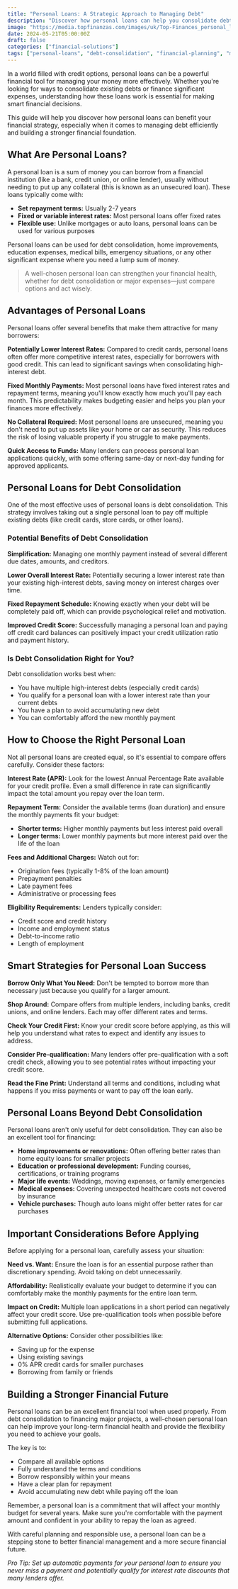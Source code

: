 ```yaml
---
title: "Personal Loans: A Strategic Approach to Managing Debt"
description: "Discover how personal loans can help you consolidate debt and manage your finances more efficiently. Learn how to choose the right loan for your needs."
image: "https://media.topfinanzas.com/images/uk/Top-Finances_personal_loans.webp"
date: 2024-05-21T05:00:00Z
draft: false
categories: ["financial-solutions"]
tags: ["personal-loans", "debt-consolidation", "financial-planning", "millennials", "gen-z", "guides"]
---
```


In a world filled with credit options, personal loans can be a powerful financial tool for managing your money more effectively. Whether you're looking for ways to consolidate existing debts or finance significant expenses, understanding how these loans work is essential for making smart financial decisions.

This guide will help you discover how personal loans can benefit your financial strategy, especially when it comes to managing debt efficiently and building a stronger financial foundation.

## What Are Personal Loans?

A personal loan is a sum of money you can borrow from a financial institution (like a bank, credit union, or online lender), usually without needing to put up any collateral (this is known as an unsecured loan). These loans typically come with:

- **Set repayment terms:** Usually 2-7 years
- **Fixed or variable interest rates:** Most personal loans offer fixed rates
- **Flexible use:** Unlike mortgages or auto loans, personal loans can be used for various purposes

Personal loans can be used for debt consolidation, home improvements, education expenses, medical bills, emergency situations, or any other significant expense where you need a lump sum of money.

> A well-chosen personal loan can strengthen your financial health, whether for debt consolidation or major expenses—just compare options and act wisely.

## Advantages of Personal Loans

Personal loans offer several benefits that make them attractive for many borrowers:

**Potentially Lower Interest Rates:** Compared to credit cards, personal loans often offer more competitive interest rates, especially for borrowers with good credit. This can lead to significant savings when consolidating high-interest debt.

**Fixed Monthly Payments:** Most personal loans have fixed interest rates and repayment terms, meaning you'll know exactly how much you'll pay each month. This predictability makes budgeting easier and helps you plan your finances more effectively.

**No Collateral Required:** Most personal loans are unsecured, meaning you don't need to put up assets like your home or car as security. This reduces the risk of losing valuable property if you struggle to make payments.

**Quick Access to Funds:** Many lenders can process personal loan applications quickly, with some offering same-day or next-day funding for approved applicants.

## Personal Loans for Debt Consolidation

One of the most effective uses of personal loans is debt consolidation. This strategy involves taking out a single personal loan to pay off multiple existing debts (like credit cards, store cards, or other loans).

### Potential Benefits of Debt Consolidation

**Simplification:** Managing one monthly payment instead of several different due dates, amounts, and creditors.

**Lower Overall Interest Rate:** Potentially securing a lower interest rate than your existing high-interest debts, saving money on interest charges over time.

**Fixed Repayment Schedule:** Knowing exactly when your debt will be completely paid off, which can provide psychological relief and motivation.

**Improved Credit Score:** Successfully managing a personal loan and paying off credit card balances can positively impact your credit utilization ratio and payment history.

### Is Debt Consolidation Right for You?

Debt consolidation works best when:

- You have multiple high-interest debts (especially credit cards)
- You qualify for a personal loan with a lower interest rate than your current debts
- You have a plan to avoid accumulating new debt
- You can comfortably afford the new monthly payment

## How to Choose the Right Personal Loan

Not all personal loans are created equal, so it's essential to compare offers carefully. Consider these factors:

**Interest Rate (APR):** Look for the lowest Annual Percentage Rate available for your credit profile. Even a small difference in rate can significantly impact the total amount you repay over the loan term.

**Repayment Term:** Consider the available terms (loan duration) and ensure the monthly payments fit your budget:

- **Shorter terms:** Higher monthly payments but less interest paid overall
- **Longer terms:** Lower monthly payments but more interest paid over the life of the loan

**Fees and Additional Charges:** Watch out for:

- Origination fees (typically 1-8% of the loan amount)
- Prepayment penalties
- Late payment fees
- Administrative or processing fees

**Eligibility Requirements:** Lenders typically consider:

- Credit score and credit history
- Income and employment status
- Debt-to-income ratio
- Length of employment

## Smart Strategies for Personal Loan Success

**Borrow Only What You Need:** Don't be tempted to borrow more than necessary just because you qualify for a larger amount.

**Shop Around:** Compare offers from multiple lenders, including banks, credit unions, and online lenders. Each may offer different rates and terms.

**Check Your Credit First:** Know your credit score before applying, as this will help you understand what rates to expect and identify any issues to address.

**Consider Pre-qualification:** Many lenders offer pre-qualification with a soft credit check, allowing you to see potential rates without impacting your credit score.

**Read the Fine Print:** Understand all terms and conditions, including what happens if you miss payments or want to pay off the loan early.

## Personal Loans Beyond Debt Consolidation

Personal loans aren't only useful for debt consolidation. They can also be an excellent tool for financing:

- **Home improvements or renovations:** Often offering better rates than home equity loans for smaller projects
- **Education or professional development:** Funding courses, certifications, or training programs
- **Major life events:** Weddings, moving expenses, or family emergencies
- **Medical expenses:** Covering unexpected healthcare costs not covered by insurance
- **Vehicle purchases:** Though auto loans might offer better rates for car purchases

## Important Considerations Before Applying

Before applying for a personal loan, carefully assess your situation:

**Need vs. Want:** Ensure the loan is for an essential purpose rather than discretionary spending. Avoid taking on debt unnecessarily.

**Affordability:** Realistically evaluate your budget to determine if you can comfortably make the monthly payments for the entire loan term.

**Impact on Credit:** Multiple loan applications in a short period can negatively affect your credit score. Use pre-qualification tools when possible before submitting full applications.

**Alternative Options:** Consider other possibilities like:

- Saving up for the expense
- Using existing savings
- 0% APR credit cards for smaller purchases
- Borrowing from family or friends

## Building a Stronger Financial Future

Personal loans can be an excellent financial tool when used properly. From debt consolidation to financing major projects, a well-chosen personal loan can help improve your long-term financial health and provide the flexibility you need to achieve your goals.

The key is to:

- Compare all available options
- Fully understand the terms and conditions
- Borrow responsibly within your means
- Have a clear plan for repayment
- Avoid accumulating new debt while paying off the loan

Remember, a personal loan is a commitment that will affect your monthly budget for several years. Make sure you're comfortable with the payment amount and confident in your ability to repay the loan as agreed.

With careful planning and responsible use, a personal loan can be a stepping stone to better financial management and a more secure financial future.

*Pro Tip: Set up automatic payments for your personal loan to ensure you never miss a payment and potentially qualify for interest rate discounts that many lenders offer.*
